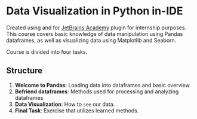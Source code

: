 # Data Visualization in Python in-IDE

Created using and for [JetBrains Academy](https://plugins.jetbrains.com/plugin/10081-jetbrains-academy) plugin for internship purposes.
This course covers basic knowledge of data manipulation using Pandas dataframes, as well as 
visualizing data using Matplotlib and Seaborn.

Course is divided into four tasks.
## Structure
1. **Welcome to Pandas**: Loading data into dataframes and basic overview.
2. **Befriend dataframes**: Methods used for processing and analyzing dataframes
3. **Data Visualization**: How to `see` our data.
4. **Final Task**: Exercise that utilizes learned methods.
